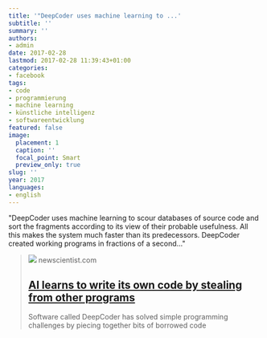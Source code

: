 ```yaml
---
title: '"DeepCoder uses machine learning to ...'
subtitle: ''
summary: ''
authors:
- admin
date: 2017-02-28
lastmod: 2017-02-28 11:39:43+01:00
categories:
- facebook
tags:
- code
- programmierung
- machine learning
- künstliche intelligenz
- softwareentwicklung
featured: false
image:
  placement: 1
  caption: ''
  focal_point: Smart
  preview_only: true
slug: ''
year: 2017
languages:
- english
---
```


"DeepCoder uses machine learning to scour databases of source code and sort the fragments according to its view of their probable usefulness. All this makes the system much faster than its predecessors. DeepCoder created working programs in fractions of a second..."
> [![](https://images.newscientist.com/wp-content/uploads/2017/02/22180000/ff3ywn-1.jpg)](https://www.newscientist.com/article/mg23331144-500-ai-learns-to-write-its-own-code-by-stealing-from-other-programs/)
> newscientist.com
> ## [AI learns to write its own code by stealing from other programs](https://www.newscientist.com/article/mg23331144-500-ai-learns-to-write-its-own-code-by-stealing-from-other-programs/)
>
>Software called DeepCoder has solved simple programming challenges by piecing together bits of borrowed code
